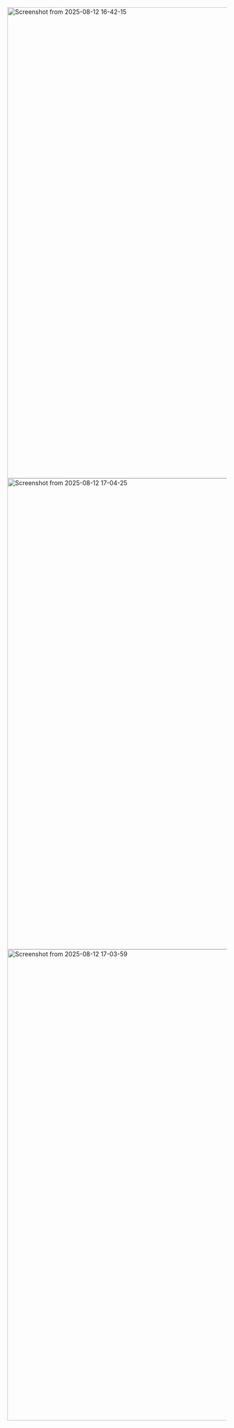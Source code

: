 <img width="1920" height="1080" alt="Screenshot from 2025-08-12 16-42-15" src="https://github.com/user-attachments/assets/70d04e67-9c60-4ca4-9379-c0a27a293c80" />

<img width="1920" height="1080" alt="Screenshot from 2025-08-12 17-04-25" src="https://github.com/user-attachments/assets/8beca188-435a-4a0f-8952-ce12f250e1ac" />


<img width="1920" height="1080" alt="Screenshot from 2025-08-12 17-03-59" src="https://github.com/user-attachments/assets/8219b22f-b672-4c3a-b2f8-c0be0f8618f5" />



